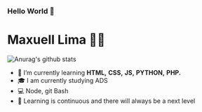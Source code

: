 ### Hello World 👋

<!--
**Maxuell123/Maxuell123** is a ✨ _special_ ✨ repository because its `README.md` (this file) appears on your GitHub profile.

Here are some ideas to get you started:

- 🔭 I’m currently working on ...
- 🌱 I’m currently learning ...
- 👯 I’m looking to collaborate on ...
- 🤔 I’m looking for help with ...
- 💬 Ask me about ...
- 📫 How to reach me: ...
- 😄 Pronouns: ...
- ⚡ Fun fact: ...
-->

# Maxuell Lima 👨‍💻

![Anurag's github stats](https://github-readme-stats.vercel.app/api?username=Maxuell&show_icons=true&theme=radical)
- 🌱 I’m currently learning **HTML,** **CSS,** **JS,** **PYTHON,** **PHP.**
- 🎓 I am currently studying ADS
- 💻 Node, git Bash
- 🚀 Learning is continuous and there will always be a next level
